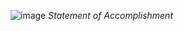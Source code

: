 
![image](https://github.com/walidsharaar/DataAnalystSQL/assets/29350894/e31ed0ad-14d4-4977-996f-4d0d1d6e24f2)
*Statement of Accomplishment*
